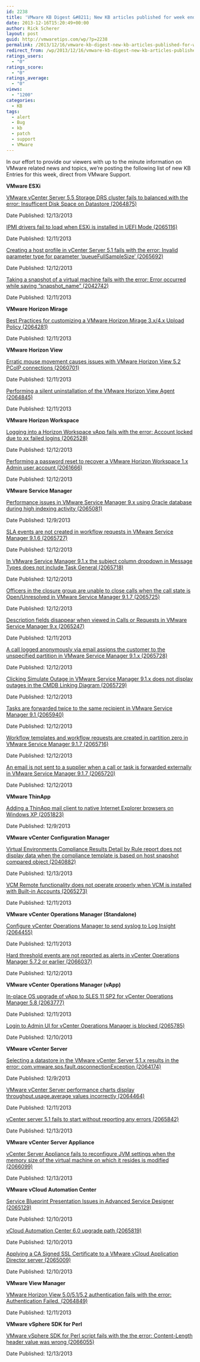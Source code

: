```yaml
---
id: 2238
title: 'VMware KB Digest &#8211; New KB articles published for week ending 12/14/13'
date: 2013-12-16T15:20:49+00:00
author: Rick Scherer
layout: post
guid: http://vmwaretips.com/wp/?p=2238
permalink: /2013/12/16/vmware-kb-digest-new-kb-articles-published-for-week-ending-121413/
redirect_from: /wp/2013/12/16/vmware-kb-digest-new-kb-articles-published-for-week-ending-121413/
ratings_users:
  - "0"
ratings_score:
  - "0"
ratings_average:
  - "0"
views:
  - "1200"
categories:
  - KB
tags:
  - alert
  - Bug
  - kb
  - patch
  - support
  - VMware
---
```

In our effort to provide our viewers with up to the minute information on VMware related news and topics, we&#8217;re posting the following list of new KB Entries for this week, direct from VMware Support.



**VMware ESXi**
  
<a href="http://kb.vmware.com/kb/2064875" target="_blank">VMware vCenter Server 5.5 Storage DRS cluster fails to balanced with the error: Insufficent Disk Space on Datastore (2064875)</a>
  
Date Published: 12/13/2013
  
<a href="http://kb.vmware.com/kb/2065116" target="_blank">IPMI drivers fail to load when ESXi is installed in UEFI Mode (2065116)</a>
  
Date Published: 12/11/2013
  
<a href="http://kb.vmware.com/kb/2065692" target="_blank">Creating a host profile in vCenter Server 5.1 fails with the error: Invalid parameter type for parameter ‘queueFullSampleSize’ (2065692)</a>
  
Date Published: 12/12/2013
  
<a href="http://kb.vmware.com/kb/2042742" target="_blank">Taking a snapshot of a virtual machine fails with the error: Error occurred while saving “snapshot_name” (2042742)</a>
  
Date Published: 12/11/2013

**VMware Horizon Mirage**
  
<a href="http://kb.vmware.com/kb/2064281" target="_blank">Best Practices for customizing a VMware Horizon Mirage 3.x/4.x Upload Policy (2064281)</a>
  
Date Published: 12/11/2013

**VMware Horizon View**
  
<a href="http://kb.vmware.com/kb/2060701" target="_blank">Erratic mouse movement causes issues with VMware Horizon View 5.2 PCoIP connections (2060701)</a>
  
Date Published: 12/11/2013
  
<a href="http://kb.vmware.com/kb/2064845" target="_blank">Performing a silent uninstallation of the VMware Horizon View Agent (2064845)</a>
  
Date Published: 12/11/2013

 **VMware Horizon Workspace**
  
<a href="http://kb.vmware.com/kb/2062528" target="_blank">Logging into a Horizon Workspace vApp fails with the error: Account locked due to xx failed logins (2062528)</a>
  
Date Published: 12/12/2013
  
<a href="http://kb.vmware.com/kb/2061666" target="_blank">Performing a password reset to recover a VMware Horizon Workspace 1.x Admin user account (2061666)</a>
  
Date Published: 12/12/2013

**VMware Service Manager**
  
<a href="http://kb.vmware.com/kb/2065081" target="_blank">Performance issues in VMware Service Manager 9.x using Oracle database during high indexing activity (2065081)</a>
  
Date Published: 12/9/2013
  
<a href="http://kb.vmware.com/kb/2065727" target="_blank">SLA events are not created in workflow requests in VMware Service Manager 9.1.6 (2065727)</a>
  
Date Published: 12/12/2013
  
<a href="http://kb.vmware.com/kb/2065718" target="_blank">In VMware Service Manager 9.1.x the subject column dropdown in Message Types does not include Task General (2065718)</a>
  
Date Published: 12/12/2013
  
<a href="http://kb.vmware.com/kb/2065725" target="_blank">Officers in the closure group are unable to close calls when the call state is Open/Unresolved in VMware Service Manager 9.1.7 (2065725)</a>
  
Date Published: 12/12/2013
  
<a href="http://kb.vmware.com/kb/2065247" target="_blank">Description fields disappear when viewed in Calls or Requests in VMware Service Manager 9.x (2065247)</a>
  
Date Published: 12/11/2013
  
<a href="http://kb.vmware.com/kb/2065728" target="_blank">A call logged anonymously via email assigns the customer to the unspecified partition in VMware Service Manager 9.1.x (2065728)</a>
  
Date Published: 12/12/2013
  
<a href="http://kb.vmware.com/kb/2065729" target="_blank">Clicking Simulate Outage in VMware Service Manager 9.1.x does not display outages in the CMDB Linking Diagram (2065729)</a>
  
Date Published: 12/12/2013
  
<a href="http://kb.vmware.com/kb/2065940" target="_blank">Tasks are forwarded twice to the same recipient in VMware Service Manager 9.1 (2065940)</a>
  
Date Published: 12/12/2013
  
<a href="http://kb.vmware.com/kb/2065716" target="_blank">Workflow templates and workflow requests are created in partition zero in VMware Service Manager 9.1.7 (2065716)</a>
  
Date Published: 12/12/2013
  
<a href="http://kb.vmware.com/kb/2065720" target="_blank">An email is not sent to a supplier when a call or task is forwarded externally in VMware Service Manager 9.1.7 (2065720)</a>
  
Date Published: 12/12/2013

**VMware ThinApp**
  
<a href="http://kb.vmware.com/kb/2051823" target="_blank">Adding a ThinApp mail client to native Internet Explorer browsers on Windows XP (2051823)</a>
  
Date Published: 12/9/2013

 **VMware vCenter Configuration Manager**
  
<a href="http://kb.vmware.com/kb/2040882" target="_blank">Virtual Environments Compliance Results Detail by Rule report does not display data when the compliance template is based on host snapshot compared object (2040882)</a>
  
Date Published: 12/13/2013
  
<a href="http://kb.vmware.com/kb/2065273" target="_blank">VCM Remote functionality does not operate properly when VCM is installed with Built-in Accounts (2065273)</a>
  
Date Published: 12/11/2013

 **VMware vCenter Operations Manager (Standalone)**
  
<a href="http://kb.vmware.com/kb/2064455" target="_blank">Configure vCenter Operations Manager to send syslog to Log Insight (2064455)</a>
  
Date Published: 12/11/2013
  
<a href="http://kb.vmware.com/kb/2066037" target="_blank">Hard threshold events are not reported as alerts in vCenter Operations Manager 5.7.2 or earlier (2066037)</a>
  
Date Published: 12/12/2013

 **VMware vCenter Operations Manager (vApp)**
  
<a href="http://kb.vmware.com/kb/2063777" target="_blank">In-place OS upgrade of vApp to SLES 11 SP2 for vCenter Operations Manager 5.8 (2063777)</a>
  
Date Published: 12/11/2013
  
<a href="http://kb.vmware.com/kb/2065785" target="_blank">Login to Admin UI for vCenter Operations Manager is blocked (2065785)</a>
  
Date Published: 12/10/2013

 **VMware vCenter Server**
  
<a href="http://kb.vmware.com/kb/2066224" target="_blank">Selecting a datastore in the VMware vCenter Server 5.1.x results in the error: com.vmware.sps.fault.qsconnectionException (2064174)</a>
  
Date Published: 12/9/2013
  
<a href="http://kb.vmware.com/kb/2064464" target="_blank">VMware vCenter Server performance charts display throughput.usage.average values incorrectly (2064464)</a>
  
Date Published: 12/11/2013
  
<a href="http://kb.vmware.com/kb/2065842" target="_blank">vCenter server 5.1 fails to start without reporting any errors (2065842)</a>
  
Date Published: 12/13/2013

 **VMware vCenter Server Appliance**
  
<a href="http://kb.vmware.com/kb/2066099" target="_blank">vCenter Server Appliance fails to reconfigure JVM settings when the memory size of the virtual machine on which it resides is modified (2066099)</a>
  
Date Published: 12/13/2013

**VMware vCloud Automation Center**
  
<a href="http://kb.vmware.com/kb/2065129" target="_blank">Service Blueprint Presentation Issues in Advanced Service Designer (2065129)</a>
  
Date Published: 12/10/2013
  
<a href="http://kb.vmware.com/kb/2065819" target="_blank">vCloud Automation Center 6.0 upgrade path (2065819)</a>
  
Date Published: 12/10/2013
  
<a href="http://kb.vmware.com/kb/2065009" target="_blank">Applying a CA Signed SSL Certificate to a VMware vCloud Application Director server (2065009)</a>
  
Date Published: 12/10/2013

**VMware View Manager**
  
<a href="http://kb.vmware.com/kb/2064849" target="_blank">VMware Horizon View 5.0/5.1/5.2 authentication fails with the error: Authentication Failed. (2064849)</a>
  
Date Published: 12/11/2013

**VMware vSphere SDK for Perl**
  
<a href="http://kb.vmware.com/kb/2066055" target="_blank">VMware vSphere SDK for Perl script fails with the the error: Content-Length header value was wrong (2066055)</a>
  
Date Published: 12/13/2013